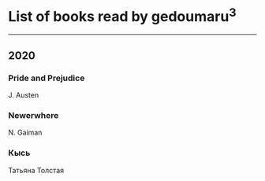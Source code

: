 # List of books read by gedoumaru<sup>3</sup>
---

## 2020

### Pride and Prejudice
J. Austen


### Newerwhere
N. Gaiman


### Кысь
Татьяна Толстая



